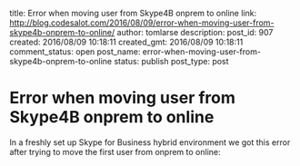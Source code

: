title: Error when moving user from Skype4B onprem to online
link: http://blog.codesalot.com/2016/08/09/error-when-moving-user-from-skype4b-onprem-to-online/
author: tomlarse
description: 
post_id: 907
created: 2016/08/09 10:18:11
created_gmt: 2016/08/09 10:18:11
comment_status: open
post_name: error-when-moving-user-from-skype4b-onprem-to-online
status: publish
post_type: post

# Error when moving user from Skype4B onprem to online

In a freshly set up Skype for Business hybrid environment we got this error after trying to move the first user from onprem to online: